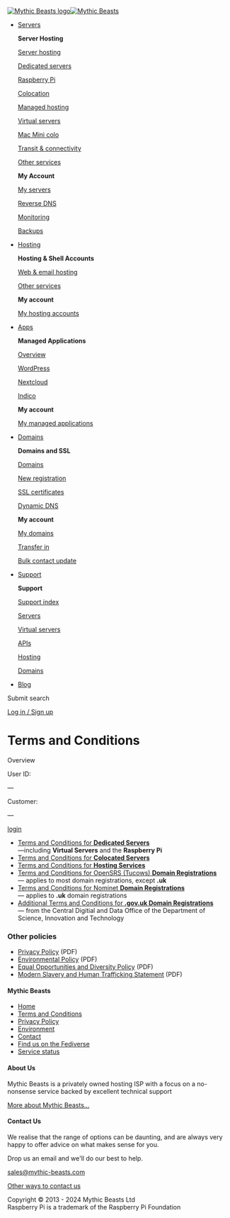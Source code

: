  [![Mythic Beasts logo](/static/img/beasts-256h.png)![Mythic Beasts](/static/img/logotext.svg)](https://www.mythic-beasts.com/)

* [Servers](https://www.mythic-beasts.com/servers/overview)
    
    **Server Hosting**
    
    [Server hosting](https://www.mythic-beasts.com/servers/overview)
    
    [Dedicated servers](https://www.mythic-beasts.com/servers/dedicated)
    
    [Raspberry Pi](https://www.mythic-beasts.com/servers/rpi)
    
    [Colocation](https://www.mythic-beasts.com/sales/colo)
    
    [Managed hosting](https://www.mythic-beasts.com/sales/managed)
    
    [Virtual servers](https://www.mythic-beasts.com/servers/virtual)
    
    [Mac Mini colo](https://www.mythic-beasts.com/sales/colo/macmini)
    
    [Transit & connectivity](https://www.mythic-beasts.com/sales/transit)
    
    [Other services](https://www.mythic-beasts.com/sales/other)
    
    **My Account**
    
    [My servers](https://www.mythic-beasts.com/customer/servers)
    
    [Reverse DNS](https://www.mythic-beasts.com/customer/reversedns)
    
    [Monitoring](https://www.mythic-beasts.com/customer/monitoring)
    
    [Backups](https://www.mythic-beasts.com/customer/backups)
    
* [Hosting](https://www.mythic-beasts.com/hosting)
    
    **Hosting & Shell Accounts**
    
    [Web & email hosting](https://www.mythic-beasts.com/hosting)
    
    [Other services](https://www.mythic-beasts.com/sales/hosting-other)
    
    **My account**
    
    [My hosting accounts](https://www.mythic-beasts.com/customer/hosting)
    
* [Apps](https://www.mythic-beasts.com/apps/overview)
    
    **Managed Applications**
    
    [Overview](https://www.mythic-beasts.com/apps/overview)
    
    [WordPress](https://www.mythic-beasts.com/apps/wordpress)
    
    [Nextcloud](https://www.mythic-beasts.com/apps/nextcloud)
    
    [Indico](https://www.mythic-beasts.com/apps/indico)
    
    **My account**
    
    [My managed applications](https://www.mythic-beasts.com/customer/hosting)
    
* [Domains](https://www.mythic-beasts.com/domains)
    
    **Domains and SSL**
    
    [Domains](https://www.mythic-beasts.com/domains)
    
    [New registration](https://www.mythic-beasts.com/customer/newdomain)
    
    [SSL certificates](https://www.mythic-beasts.com/sales/ssl)
    
    [Dynamic DNS](https://www.mythic-beasts.com/sales/domains/dynamic-dns)
    
    **My account**
    
    [My domains](https://www.mythic-beasts.com/customer/domains)
    
    [Transfer in](https://www.mythic-beasts.com/customer/transferdomain)
    
    [Bulk contact update](https://www.mythic-beasts.com/customer/bulkupdate)
    
* [Support](https://www.mythic-beasts.com/support)
    
    **Support**
    
    [Support index](https://www.mythic-beasts.com/support)
    
    [Servers](https://www.mythic-beasts.com/support/servers)
    
    [Virtual servers](https://www.mythic-beasts.com/support/servers/virtual)
    
    [APIs](https://www.mythic-beasts.com/support/api)
    
    [Hosting](https://www.mythic-beasts.com/support/hosting)
    
    [Domains](https://www.mythic-beasts.com/support/domains)
    
* [Blog](https://www.mythic-beasts.com/blog/)

 Submit search

[Log in / Sign up](https://www.mythic-beasts.com/customer/)

Terms and Conditions
====================

Overview

User ID:

—

Customer:

—

[login](https://www.mythic-beasts.com/user/login)

* [Terms and Conditions for **Dedicated Servers**](https://www.mythic-beasts.com/terms/dedicated)  
    —including **Virtual Servers** and the **Raspberry Pi**
* [Terms and Conditions for **Colocated Servers**](https://www.mythic-beasts.com/terms/colo)
* [Terms and Conditions for **Hosting Services**](https://www.mythic-beasts.com/terms/hosting)
* [Terms and Conditions for OpenSRS (Tucows) **Domain Registrations**](https://www.mythic-beasts.com/terms/domain)  
    — applies to most domain registrations, except **.uk**
* [Terms and Conditions for Nominet **Domain Registrations**](https://media.nominet.uk/wp-content/uploads/2020/04/Terms-and-Conditions-of-Domain-Name-Registration-24-04-2020-v1.pdf)  
    — applies to **.uk** domain registrations
* [Additional Terms and Conditions for **.gov.uk Domain Registrations**](https://www.gov.uk/guidance/additional-terms-for-govuk-agreements)  
    — from the Central Digitial and Data Office of the Department of Science, Innovation and Technology

### Other policies

* [Privacy Policy](https://www.mythic-beasts.com/static/documents/privacy-policy.pdf) (PDF)
* [Environmental Policy](https://www.mythic-beasts.com/static/documents/environmental-policy.pdf) (PDF)
* [Equal Opportunities and Diversity Policy](https://www.mythic-beasts.com/static/documents/equal-opportunities.pdf) (PDF)
* [Modern Slavery and Human Trafficking Statement](https://www.mythic-beasts.com/static/documents/modern-slavery.pdf) (PDF)

#### Mythic Beasts

* [Home](https://www.mythic-beasts.com/)
* [Terms and Conditions](https://www.mythic-beasts.com/terms/overview)
* [Privacy Policy](https://www.mythic-beasts.com/static/documents/privacy-policy.pdf)
* [Environment](https://www.mythic-beasts.com/article/environment)
* [Contact](https://www.mythic-beasts.com/article/contact)
* [Find us on the Fediverse](https://social.mythic-beasts.com/@beasts)
* [Service status](https://status.mythic-beasts.net.uk/)

#### About Us

Mythic Beasts is a privately owned hosting ISP with a focus on a no-nonsense service backed by excellent technical support

[More about Mythic Beasts…](https://www.mythic-beasts.com/article/about)

#### Contact Us

We realise that the range of options can be daunting, and are always very happy to offer advice on what makes sense for you.

Drop us an email and we'll do our best to help.

[sales@mythic-beasts.com](mailto:sales@mythic-beasts.com)

[Other ways to contact us](https://www.mythic-beasts.com/article/contact)

Copyright © 2013 - 2024 Mythic Beasts Ltd  
Raspberry Pi is a trademark of the Raspberry Pi Foundation